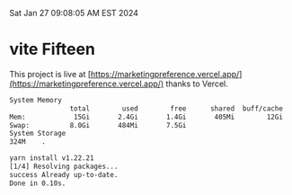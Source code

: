 Sat Jan 27 09:08:05 AM EST 2024

# vite Fifteen


This project is live at [https://marketingpreference.vercel.app/](https://marketingpreference.vercel.app/) thanks to Vercel.

```bash
System Memory
               total        used        free      shared  buff/cache   available
Mem:            15Gi       2.4Gi       1.4Gi       405Mi        12Gi        12Gi
Swap:          8.0Gi       484Mi       7.5Gi
System Storage
324M	.
```
```bash
yarn install v1.22.21
[1/4] Resolving packages...
success Already up-to-date.
Done in 0.10s.
```
